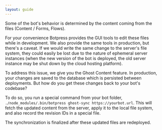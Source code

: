 ```yaml
---
layout: guide
---
```


Some of the bot's behavior is determined by the content coming from the files (Content / Forms, Flows).

For your convenience Botpress provides the GUI tools to edit these files while in development.
We also provide the same tools in production, but there's a caveat. If we would write the same change to the server's file system, they could easily be lost due to the nature of ephemeral server instances (when the new version of the bot is deployed, the old server instance may be shut down by the cloud hosting platform).

To address this issue, we give you the Ghost Content feature. In production, your changes are saved to the database which is persisted between deployments. But how do you get these changes back to your bot's codebase?

To do so, you run a special command from your bot folder, `./node_modules/.bin/botpress ghost-sync https://yourbot.url`. This will fetch the updated content from the server, apply it to the local file system, and also record the revision IDs in a special file.

The synchronization is finalized after these updated files are redeployed.

